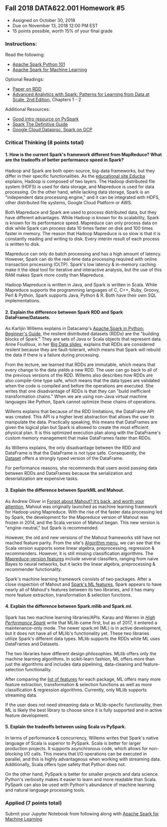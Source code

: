 ## Fall 2018 DATA622.001 Homework #5
- Assigned on October 30, 2018
- Due on November 13, 2018 12:00 PM EST
- 15 points possible, worth 15% of your final grade

### Instructions:

Read the following:
- [Apache Spark Python 101](https://www.datacamp.com/community/tutorials/apache-spark-python)
- [Apache Spark for Machine Learning](https://www.datacamp.com/community/tutorials/apache-spark-tutorial-machine-learning)

Optional Readings:
- [Paper on RDD](https://www.usenix.org/system/files/conference/nsdi12/nsdi12-final138.pdf)
- [Advanced Analytics with Spark: Patterns for Learning from Data at Scale, 2nd Edition](https://www.amazon.com/_/dp/1491972955), Chapters 1 - 2

Additional Resources:
- [Good intro resource on PySpark](https://annefou.github.io/pyspark/slides/spark/#1)
- [Spark The Definitive Guide](https://github.com/databricks/Spark-The-Definitive-Guide)
- [Google Cloud Dataproc, Spark on GCP](https://codelabs.developers.google.com/codelabs/cloud-dataproc-starter/)


### Critical Thinking (8 points total)

#### 1. How is the current Spark's framework different from MapReduce?  What are the tradeoffs of better performance speed in Spark?

Hadoop and Spark are both open-source, big-data frameworks, but they differ in their specific functionalities. As the [educational site Educba](https://www.educba.com/mapreduce-vs-apache-spark/) explains, Hadoop is composed of two layers. The Hadoop distributed file system (HDFS) is used for data storage, and Mapreduce is used for data processing. On the other hand, while lacking data storage, Spark is an "independent data processing engine," and it can be integrated with HDFS, other distributed file systems, Google Cloud Platform or AWS.

Both Mapreduce and Spark are used to process distributed data, but they have different advantages. While Hadoop is known for its scalability, Spark is known for its performance speed. Mapreduce can only process data on disk while Spark can process data 10 times faster on disk and 100 times faster in memory. The reason that Hadoop Mapreduce is so slow is that it is constantly reading and writing to disk. Every interim result of each process is written to disk.

Mapreduce can only do batch processing and has a high amount of latency. However, Spark can do the real-time data processing required with online transaction processing (OLTP). Spark's low latency & in-memory caching make it the ideal tool for iterative and interactive analysis, but the use of this RAM makes Spark more costly than Mapreduce.

Hadoop Mapreduce is written in Java, and Spark is written in Scala. While Mapreduce supports the programming languages of C, C++, Ruby, Groovy, Perl & Python, Spark supports Java, Python & R. Both have their own SQL implementations. 

#### 2. Explain the difference between Spark RDD and Spark DataFrame/Datasets.

As Karlijin Willems explains in Datacamp's [Apache Spark in Python: Beginner's Guide](https://www.datacamp.com/community/tutorials/apache-spark-python), the resilent distributed datasets (RDDs) are the "building blocks of Spark." They are sets of Java or Scala objects that represent data. Anne Fouilloux, in her [Big Data slides](https://annefou.github.io/pyspark/slides/spark/#12), explains that RDDs are considered resilent because they are fault-tolerant, which means that Spark will rebuild the data if there is a failure during processing.

From the lecture, we learned that RDDs are immutable, which means that every change to the data yields a new RDD. The user can go back to all of the previous versions of the RDD. Willems also describes how RDDs are also compile-time type safe, which means that the data types are validated when the code is compiled and before the operations are executed. She writes that one disadvantage of RDDs is that they can "build inefficient transformation chains." When we are using non-Java virtual machine languages like Python, Spark cannot optimize these chains of operations.

Willems explains that because of the RDD limitations, the DataFrame API was created. This API is a higher level abstraction that allows the user to manipulate the data. Practically speaking, this means that DataFrames are given the logical plan but Spark is allowed to create the most efficient physical plan. It is this optimized execution plan along with the DataFrame's custom memory management that make DataFrames faster than RDDs.

As Willems explains, the only disadvantage between the RDD and DataFrame is that the DataFrame is not type safe. Consequently, the [Dataset](https://spark.apache.org/docs/2.3.0/api/java/index.html?org/apache/spark/sql/Dataset.html) offers a strongly typed version of the DataFrame.

For performance reasons, she recommends that users avoid passing data between RDDs and DataFrames because the serialization and deserialization are expensive tasks.

#### 3. Explain the difference between SparkML and Mahout.  

As Andrew Oliver in [Forgot about Mahout? It’s back, and worth your attention](https://www.infoworld.com/article/3197429/machine-learning/forgot-about-mahout-its-back-and-worth-your-attention.html), Mahout was originally launched as machine learning framework for Hadoop using Mapreduce. With the rise of the faster data processing led by Spark, the development for the Mapreduce version of Mahout was frozen in 2014, and the Scala version of Mahout began. This new version is "engine-neutral," but Spark is recommended.

However, the old and new versions of the Mahout frameworks still have not reached feature parity. From the site's [Algorithm menu](https://mahout.apache.org/docs/latest/algorithms/recommenders/), we can see that the Scala version supports some linear algebra, preprocessing, regression & recommenders. However, it is still missing classification algorithms. The [Mapreduce-version features](https://mahout.apache.org/docs/latest/algorithms/map-reduce/) include several classifers, ranging from naive Bayes to neural networks, but it lacks the linear algebra, preprocessing & recommender functionality.

Spark's machine learning framework consists of two packages. After a close inspection of Mahout and [Spark's ML features](https://spark.apache.org/docs/latest/ml-pipeline.html), Spark appears to have nearly all of Mahout's features between its two libraries, and it has many more feature extraction, transformation & selection functions.

#### 4. Explain the difference between Spark.mllib and Spark.ml.

Spark has two machine learning libraries/APIs. Karau and Warren in [*High Performance Spark*](https://books.google.com/books?id=90glDwAAQBAJ&printsec=frontcover&source=gbs_ge_summary_r&cad=0#v=onepage&q&f=false) write that MLlib came first, but as of 2017, it entered a maintenance-only mode. The newer spark.ml (ML) is in active development, but it does not have all of MLlib's functionality yet. These two libraries utilize Spark's different data types. MLlib supports the RDDs while ML uses DataFrames and Datasets. 

The two libraries have different design philosophies. MLlib offers only the machine learning algorithms. In scikit-learn fashion, ML offers more than just the algorithms and includes data pipelining, data-cleaning and feature-selection functionality. 

After comparing the [list of features](https://spark.apache.org/docs/latest/ml-statistics.html) for each package, ML offers many more feature extraction, transformation & selection functions as well as more classification & regression algorithms. Currently, only MLlib supports streaming data. 

If the user does not need streaming data or MLlib-specfic functionality, then ML is likely the best library to choose since it is fully supported and in active feature development.

#### 5. Explain the tradeoffs between using Scala vs PySpark.

In terms of performance & concurrency, Willems writes that Spark's native language of Scala is superior to PySpark. Scala is better for larger production projects. It supports asynchronous code, which allows for non-blocking I/O calls. This means that I/O operations can be executed in parallel, and this is highly advantageous when working with streaming data. Additionally, Scala offers type safety that Python does not.

On the other hand, PySpark is better for smaller projects and data science. Python's verbosity makes it easier to learn and more readable than Scala. PySpark can also be used with Python's abundance of machine learning and natural language processing tools.

### Applied (7 points total)

Submit your Jupyter Notebook from following along with [Apache Spark for Machine Learning](https://www.datacamp.com/community/tutorials/apache-spark-tutorial-machine-learning)
